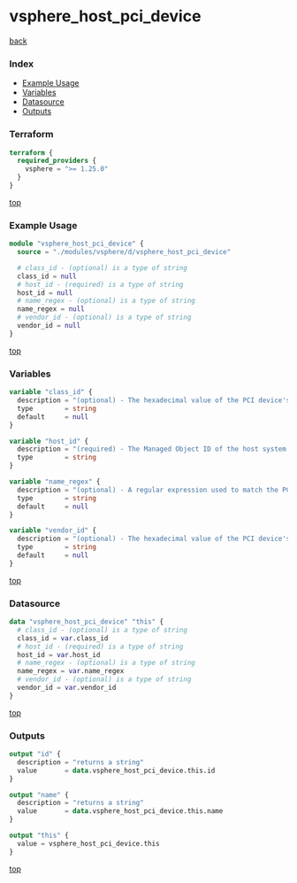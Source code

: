 # vsphere_host_pci_device

[back](../vsphere.md)

### Index

- [Example Usage](#example-usage)
- [Variables](#variables)
- [Datasource](#datasource)
- [Outputs](#outputs)

### Terraform

```terraform
terraform {
  required_providers {
    vsphere = ">= 1.25.0"
  }
}
```

[top](#index)

### Example Usage

```terraform
module "vsphere_host_pci_device" {
  source = "./modules/vsphere/d/vsphere_host_pci_device"

  # class_id - (optional) is a type of string
  class_id = null
  # host_id - (required) is a type of string
  host_id = null
  # name_regex - (optional) is a type of string
  name_regex = null
  # vendor_id - (optional) is a type of string
  vendor_id = null
}
```

[top](#index)

### Variables

```terraform
variable "class_id" {
  description = "(optional) - The hexadecimal value of the PCI device's class ID."
  type        = string
  default     = null
}

variable "host_id" {
  description = "(required) - The Managed Object ID of the host system."
  type        = string
}

variable "name_regex" {
  description = "(optional) - A regular expression used to match the PCI device name."
  type        = string
  default     = null
}

variable "vendor_id" {
  description = "(optional) - The hexadecimal value of the PCI device's vendor ID."
  type        = string
  default     = null
}
```

[top](#index)

### Datasource

```terraform
data "vsphere_host_pci_device" "this" {
  # class_id - (optional) is a type of string
  class_id = var.class_id
  # host_id - (required) is a type of string
  host_id = var.host_id
  # name_regex - (optional) is a type of string
  name_regex = var.name_regex
  # vendor_id - (optional) is a type of string
  vendor_id = var.vendor_id
}
```

[top](#index)

### Outputs

```terraform
output "id" {
  description = "returns a string"
  value       = data.vsphere_host_pci_device.this.id
}

output "name" {
  description = "returns a string"
  value       = data.vsphere_host_pci_device.this.name
}

output "this" {
  value = vsphere_host_pci_device.this
}
```

[top](#index)